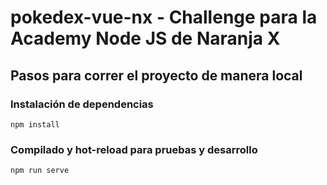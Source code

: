 # pokedex-vue-nx - Challenge para la Academy Node JS de Naranja X


## Pasos para correr el proyecto de manera local
### Instalación de dependencias
```
npm install
```

### Compilado y hot-reload para pruebas y desarrollo
```
npm run serve
```

